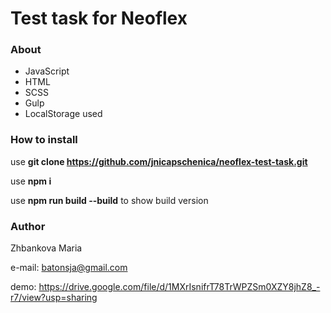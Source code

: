 # Test task for Neoflex

### About
* JavaScript
* HTML
* SCSS
* Gulp
* LocalStorage used

### How to install
use **git clone https://github.com/jnicapschenica/neoflex-test-task.git**

use **npm i**

use **npm run build --build** to show build version

### Author 
Zhbankova Maria

e-mail: batonsja@gmail.com

demo: https://drive.google.com/file/d/1MXrIsnifrT78TrWPZSm0XZY8jhZ8_-r7/view?usp=sharing
